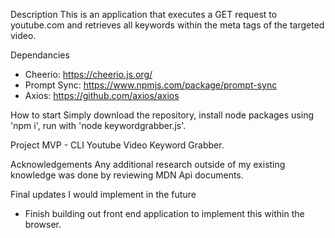 
Description
This is an application that executes a GET request to youtube.com and retrieves all keywords within the meta tags of the targeted video.

Dependancies
- Cheerio: https://cheerio.js.org/
- Prompt Sync: https://www.npmjs.com/package/prompt-sync
- Axios: https://github.com/axios/axios

How to start
Simply download the repository, install node packages using 'npm i', run with 'node keywordgrabber.js'.

Project MVP - CLI Youtube Video Keyword Grabber.

Acknowledgements
Any additional research outside of my existing knowledge was done by reviewing MDN Api documents.

Final updates I would implement in the future
  - Finish building out front end application to implement this within the browser.
